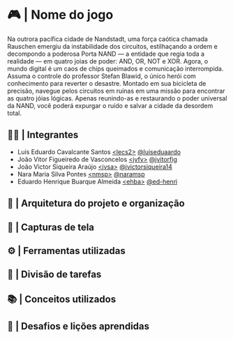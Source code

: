 # 🎮 | Nome do jogo

Na outrora pacífica cidade de Nandstadt, uma força caótica chamada Rauschen emergiu da instabilidade dos circuitos, estilhaçando a ordem e decompondo a poderosa Porta NAND — a entidade que regia toda a realidade — em quatro joias de poder: AND, OR, NOT e XOR. Agora, o mundo digital é um caos de chips queimados e comunicação interrompida. Assuma o controle do professor Stefan Blawid, o único herói com conhecimento para reverter o desastre. Montado em sua bicicleta de precisão, navegue pelos circuitos em ruínas em uma missão para encontrar as quatro jóias lógicas. Apenas reunindo-as e restaurando o poder universal da NAND, você poderá expurgar o ruído e salvar a cidade da desordem total.

## 👨‍💻 | Integrantes

- Luís Eduardo Cavalcante Santos [&lt;lecs2&gt;](lecs2@cin.ufpe.br) [@luiseduaardo](https://github.com/luiseduaardo)
- João Vitor Figueiredo de Vasconcelos [&lt;jvfv&gt;](jvfv@cin.ufpe.br) [@jvitorfig](https://github.com/jvitorfig)
- João Victor Siqueira Araújo [&lt;jvsa&gt;](jvsa@cin.ufpe.br) [@jvictorsiqueira14](https://github.com/jvictorsiqueira14)
- Nara Maria Silva Pontes [&lt;nmsp&gt;](nmsa@cin.ufpe.br) [@naramsp](https://github.com/naramsp)
- Eduardo Henrique Buarque Almeida [&lt;ehba&gt;](ehba@cin.ufpe.br) [@ed-henri](https://github.com/ed-henri)

## 🧾 | Arquitetura do projeto e organização


## 📸 | Capturas de tela


## ⚙️ | Ferramentas utilizadas


## 👥 | Divisão de tarefas


## 📚 | Conceitos utilizados


## 🧠 | Desafios e lições aprendidas

